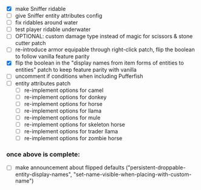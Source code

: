 - [x] make Sniffer ridable
- [ ] give Sniffer entity attributes config
- [ ] fix ridables around water
- [ ] test player ridable underwater
- [ ] OPTIONAL: custom damage type instead of magic for scissors & stone cutter patch
- [ ] re-introduce armor equipable through right-click patch, flip the boolean to follow vanilla feature parity
- [x] flip the boolean in the "display names from item forms of entities to entities" patch to keep feature parity with vanilla
- [ ] uncomment if conditions when including Pufferfish
- [ ] entity attributes patch
  - [ ] re-implement options for camel
  - [ ] re-implement options for donkey
  - [ ] re-implement options for horse
  - [ ] re-implement options for llama
  - [ ] re-implement options for mule
  - [ ] re-implement options for skeleton horse
  - [ ] re-implement options for trader llama
  - [ ] re-implement options for zombie horse

### once above is complete:
- [ ] make announcement about flipped defaults ("persistent-droppable-entity-display-names", "set-name-visible-when-placing-with-custom-name")
